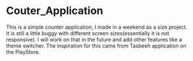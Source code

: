 # Couter_Application

This is a simple counter application, I made in a weekend as a size project.
It is still a little buggy with different screen sizes(essentially it is not responsive).
I will work on that in the future and add other features like a theme switcher.
The inspiration for this came from Tasbeeh application on the PlayStore.
